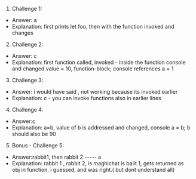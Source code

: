 1. Challenge 1:
  - Answer: a
  - Explanation: first prints let foo, then with the function invoked and changes


2. Challenge 2:
  - Answer: c
  - Explanation: first function called, invoked - inside the function console  and changed value = 10,  function-block;
  console references a = 1


3. Challenge 3:
  - Answer: i would have said , not working because its invoked earlier
  - Explanation: c - you can invoke functions also in earlier lines


4. Challenge 4:
  - Answer:c
  - Explanation: a=b, value of b is addressed and changed, console a = b;
  b should also be 90


5. Bonus - Challenge 5:
  - Answer:rabbit1, then rabbit 2 ----- a
  - Explanation: rabbit 1 , 
  rabbit 2, is maghichat  is baiit 1, gets returned as obj in function. i guessed, and was right.( but dont understand all) 
